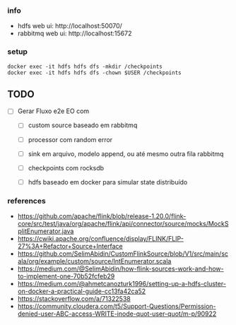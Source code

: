 ### info

- hdfs web ui: http://localhost:50070/
- rabbitmq web ui: http://localhost:15672

### setup

```shell
docker exec -it hdfs hdfs dfs -mkdir /checkpoints
docker exec -it hdfs hdfs dfs -chown $USER /checkpoints

```


## TODO

- [ ] Gerar Fluxo e2e EO com
    - [ ] custom source baseado em rabbitmq
    - [ ] processor com random error
    - [ ] sink em arquivo, modelo append, ou até mesmo outra fila rabbitmq
    - [ ] checkpoints com rocksdb
    - [ ] hdfs baseado em docker para simular state distribuído


### references

- https://github.com/apache/flink/blob/release-1.20.0/flink-core/src/test/java/org/apache/flink/api/connector/source/mocks/MockSplitEnumerator.java
- https://cwiki.apache.org/confluence/display/FLINK/FLIP-27%3A+Refactor+Source+Interface
- https://github.com/SelimAbidin/CustomFlinkSource/blob/V1/src/main/scala/org/example/custom/source/IntEnumerator.scala
- https://medium.com/@SelimAbidin/how-flink-sources-work-and-how-to-implement-one-70b52fcfeb29
- https://medium.com/@ahmetcanozturk1996/setting-up-a-hdfs-cluster-on-docker-a-practical-guide-cc13fa42ca52
- https://stackoverflow.com/a/71322538
- https://community.cloudera.com/t5/Support-Questions/Permission-denied-user-ABC-access-WRITE-inode-quot-user-quot/m-p/90922